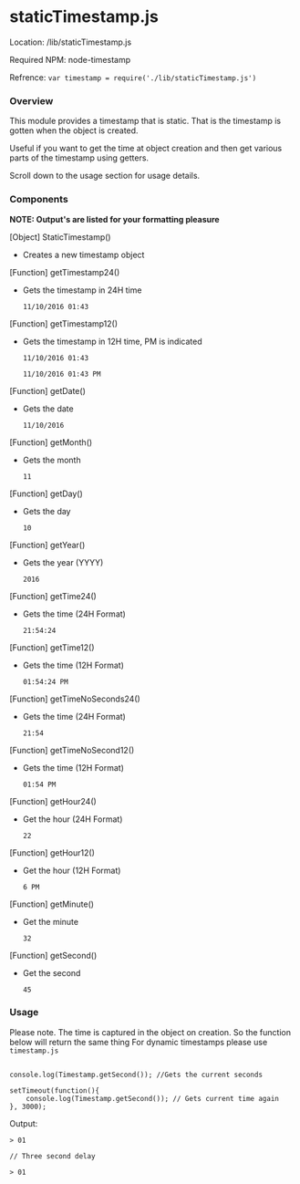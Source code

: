 # staticTimestamp.js

Location: /lib/staticTimestamp.js

Required NPM: node-timestamp

Refrence: `var timestamp = require('./lib/staticTimestamp.js')`


### Overview

This module provides a timestamp that is static. That is the timestamp is gotten when the object is created.

Useful if you want to get the time at object creation and then get various parts of the timestamp using getters.

Scroll down to the usage section for usage details. 

### Components

**NOTE: Output's are listed for your formatting pleasure**

[Object] StaticTimestamp()

* Creates a new timestamp object

[Function] getTimestamp24()

* Gets the timestamp in 24H time

    `11/10/2016 01:43`

[Function] getTimestamp12()

* Gets the timestamp in 12H time, PM is indicated
    
    `11/10/2016 01:43`
    
    `11/10/2016 01:43 PM`
    

[Function] getDate()

* Gets the date

    `11/10/2016`



[Function] getMonth()

* Gets the month

    `11`

[Function] getDay()

* Gets the day

    `10`

[Function] getYear()

* Gets the year (YYYY)

    `2016`

[Function] getTime24()

* Gets the time (24H Format)

    `21:54:24`

[Function] getTime12()

* Gets the time (12H Format)

    `01:54:24 PM`


[Function] getTimeNoSeconds24()

* Gets the time (24H Format)

    `21:54`


[Function] getTimeNoSecond12()

* Gets the time (12H Format)

    `01:54 PM`


[Function] getHour24()

* Get the hour (24H Format)

    `22`


[Function] getHour12()

* Get the hour (12H Format)

    `6 PM`


[Function] getMinute()

* Get the minute

    `32`


[Function] getSecond()

* Get the second

    `45`
    

### Usage   
   
Please note. The time is captured in the object on creation. So the function below will return the same thing
For dynamic timestamps please use `timestamp.js`

```

console.log(Timestamp.getSecond()); //Gets the current seconds

setTimeout(function(){
    console.log(Timestamp.getSecond()); // Gets current time again
}, 3000);

```

Output:

```
> 01

// Three second delay

> 01
```



